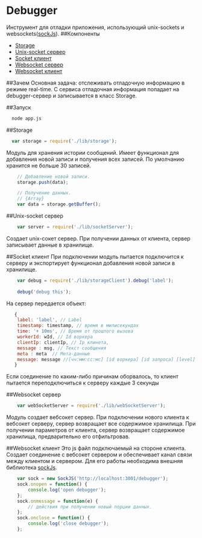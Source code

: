 # Debugger
Инструмент для отладки приложения, использующий unix-sockets и websockets([sockJs](http://sockjs.org)).
##Компоненты
* [Storage](#storage)
* [Unix-socket сервер](#unix-socket-сервер)
* [Socket клиент](#socket-клиент)
* [Websocket сервер](#websocket-сервер)
* [Websocket клиент](#websocket-клиент)

##Зачем
Основная задача: отслеживать отладочную информацию в режиме real-time.
С сервиса отладочная информация попадает на debugger-сервер и записывается в класс Storage.


##Запуск
``` bash
  node app.js
```


##Storage
``` js
  var storage = require('./lib/storage');
```
Модуль для хранения истории сообщений. Имеет функционал для добавления новой записи и получения всех записей.
По умолчанию хранится не больше 30 записей.


``` js
    // Добавление новой записи.
    storage.push(data);
```

``` js
    // Получение данных.
    // {Array}
    var data = storage.getBuffer(); 
```
 
##Unix-socket сервер
``` js
    var server = require('./lib/socketServer');
```
Создает unix-сокет сервер. При получении данных от клиента, сервер записывает данные в хранилище.

##Socket клиент
При подключении модуль пытается подключится к серверу и экспортирует функционал добавления новой записи в хранилище.
``` js
    var debug = require('./lib/storageClient').debug('label');
    
    debug('debug this');
```

На сервер передается объект:
``` js
   {
   	label: 'label', // Label
   	timestamp: timestamp, // время в милисекундах
   	time: '+ 10ms', // Время от прошлого вызова
   	workerId: wId, // Id воркера 
	clientIp: clientIp, // Ip клинета,
	message : msg, // Текст сообщения
	meta : meta  // Мета-данные  
	message: message //[чч:мм:сс:мс] [id воркера] [id запроса] [level] [текст сообщения] [мета-данные]
   }
```

Если соединение по каким-либо причинам оборвалось, то клиент пытается переподключиться к серверу каждые 3 секунды 


##Websocket сервер
``` js
    var webSocketServer = require('./lib/webSocketServer');
```
Модуль создает вебсокет сервер.
При подключении нового клиента к вебсокет серверу, сервер возвращает все содержимое хранилища.
При получении параметров от клиента, сервер возвращает содержимое хранилища, предварительно его отфильтровав.


##Websocket клиент
Это js файл подключаемый на стороне клиента. Создает соединение с вебсокет сервером и обеспечивает канал связи между клиентом и сервером.
Для его работы необходима внешняя библиотека [sockJs](http://sockjs.org).


``` js
    var sock = new SockJS('http://localhost:3001/debugger');
    sock.onopen = function() {
        console.log('open debugger');
    };
    sock.onmessage = function(e) {
        // действия при получении новый порции данных.
    };
    sock.onclose = function() {
        console.log('close debugger');
    };
```
